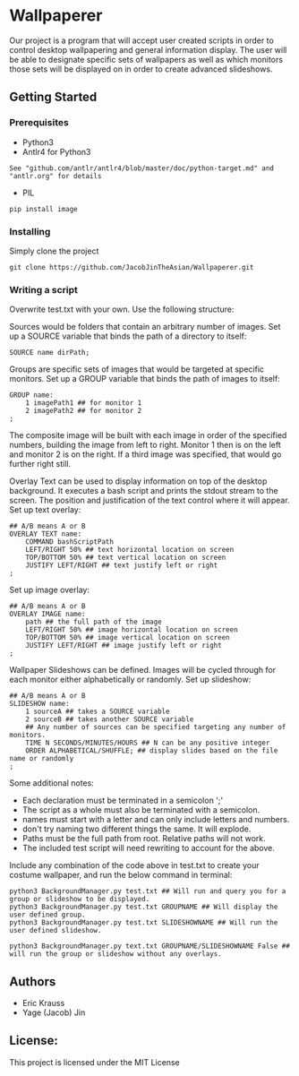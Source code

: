 # Wallpaperer

Our project is a program that will accept user created scripts in order to control
desktop wallpapering and general information display. The user will be able to designate
specific sets of wallpapers as well as which monitors those sets will be displayed
on in order to create advanced slideshows.

## Getting Started

### Prerequisites
* Python3
* Antlr4 for Python3
```
See "github.com/antlr/antlr4/blob/master/doc/python-target.md" and "antlr.org" for details
```
* PIL
```
pip install image
```

### Installing
Simply clone the project
```
git clone https://github.com/JacobJinTheAsian/Wallpaperer.git
```

### Writing a script
Overwrite test.txt with your own. Use the following structure:

Sources would be folders that contain an arbitrary number of images.
Set up a SOURCE variable that binds the path of a directory to itself:
~~~~
SOURCE name dirPath;
~~~~

Groups are specific sets of images that would be targeted at specific monitors.
Set up a GROUP variable that binds the path of images to itself:
~~~~
GROUP name:
	1 imagePath1 ## for monitor 1
	2 imagePath2 ## for monitor 2
;
~~~~
The composite image will be built with each image in order of the specified numbers, building the image from left to right.
Monitor 1 then is on the left and monitor 2 is on the right.  If a third image was specified, that would go further right still.



Overlay Text can be used to display information on top of the desktop background.  It executes a bash script and prints the stdout stream to the screen.  The position and justification of the text control where it will appear.
Set up text overlay:
~~~~
## A/B means A or B
OVERLAY TEXT name:
	COMMAND bashScriptPath
	LEFT/RIGHT 50% ## text horizontal location on screen
	TOP/BOTTOM 50% ## text vertical location on screen
	JUSTIFY LEFT/RIGHT ## text justify left or right
;
~~~~

Set up image overlay:
~~~~
## A/B means A or B
OVERLAY IMAGE name:
	path ## the full path of the image
	LEFT/RIGHT 50% ## image horizontal location on screen
	TOP/BOTTOM 50% ## image vertical location on screen
	JUSTIFY LEFT/RIGHT ## image justify left or right
;
~~~~

Wallpaper Slideshows can be defined.  Images will be cycled through for each monitor either alphabetically or randomly.
Set up slideshow:
~~~~
## A/B means A or B
SLIDESHOW name:
	1 sourceA ## takes a SOURCE variable
	2 sourceB ## takes another SOURCE variable
	## Any number of sources can be specified targeting any number of monitors.
	TIME N SECONDS/MINUTES/HOURS ## N can be any positive integer
	ORDER ALPHABETICAL/SHUFFLE; ## display slides based on the file name or randomly
;
~~~~

Some additional notes:
- Each declaration must be terminated in a semicolon ';'
- The script as a whole must also be terminated with a semicolon.
- names must start with a letter and can only include letters and numbers.
- don't try naming two different things the same.  It will explode.
- Paths must be the full path from root.  Relative paths will not work.
- The included test script will need rewriting to account for the above.

Include any combination of the code above in test.txt to create your costume wallpaper, and run the below command in terminal:
~~~~
python3 BackgroundManager.py test.txt ## Will run and query you for a group or slideshow to be displayed.
python3 BackgroundManager.py test.txt GROUPNAME ## Will display the user defined group.
python3 BackgroundManager.py test.txt SLIDESHOWNAME ## Will run the user defined slideshow.

python3 BackgroundManager.py text.txt GROUPNAME/SLIDESHOWNAME False ## will run the group or slideshow without any overlays.
~~~~


## Authors
* Eric Krauss
* Yage (Jacob) Jin

## License:
This project is licensed under the MIT License

